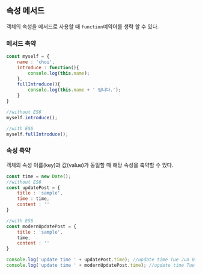 ## 속성 메서드
객체의 속성을 메서드로 사용할 때 `function`예약어를 생략 할 수 있다.
### 메서드 축약
```js
const myself = {
    name : 'choi',
    introduce : function(){
        console.log(this.name);
    },
    fullIntroduce(){
        console.log(this.name + ' 입니다.');
    }
}

//without ES6
myself.introduce();

//with ES6
myself.fullIntroduce();
```

### 속성 축약
객체의 속성 이름(key)과 값(value)가 동일할 때 해당 속성을 축약할 수 있다.
```js
const time = new Date();
//without ES6
const updatePost = {
    title : 'sample',
    time : time,
    content : ''
}

//with ES6
const modernUpdatePost = {
    title : 'sample',
    time,
    content : ''
}

console.log('update time ' + updatePost.time); //update time Tue Jun 01 2021 13:19:16 GMT+0900 (GMT+09:00)
console.log('update time ' + modernUpdatePost.time); //update time Tue Jun 01 2021 13:19:16 GMT+0900 (GMT+09:00)

```